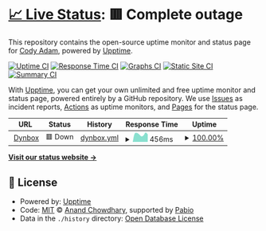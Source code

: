 # [📈 Live Status](https://status.dynbox.co): <!--live status--> **🟥 Complete outage**

This repository contains the open-source uptime monitor and status page for [Cody Adam](codya.dev), powered by [Upptime](https://github.com/upptime/upptime).

[![Uptime CI](https://github.com/codyadam/dynbox-status/workflows/Uptime%20CI/badge.svg)](https://github.com/codyadam/dynbox-status/actions?query=workflow%3A%22Uptime+CI%22)
[![Response Time CI](https://github.com/codyadam/dynbox-status/workflows/Response%20Time%20CI/badge.svg)](https://github.com/codyadam/dynbox-status/actions?query=workflow%3A%22Response+Time+CI%22)
[![Graphs CI](https://github.com/codyadam/dynbox-status/workflows/Graphs%20CI/badge.svg)](https://github.com/codyadam/dynbox-status/actions?query=workflow%3A%22Graphs+CI%22)
[![Static Site CI](https://github.com/codyadam/dynbox-status/workflows/Static%20Site%20CI/badge.svg)](https://github.com/codyadam/dynbox-status/actions?query=workflow%3A%22Static+Site+CI%22)
[![Summary CI](https://github.com/codyadam/dynbox-status/workflows/Summary%20CI/badge.svg)](https://github.com/codyadam/dynbox-status/actions?query=workflow%3A%22Summary+CI%22)

With [Upptime](https://upptime.js.org), you can get your own unlimited and free uptime monitor and status page, powered entirely by a GitHub repository. We use [Issues](https://github.com/codyadam/dynbox-status/issues) as incident reports, [Actions](https://github.com/codyadam/dynbox-status/actions) as uptime monitors, and [Pages](https://status.dynbox.co) for the status page.

<!--start: status pages-->
<!-- This summary is generated by Upptime (https://github.com/upptime/upptime) -->
<!-- Do not edit this manually, your changes will be overwritten -->
<!-- prettier-ignore -->
| URL | Status | History | Response Time | Uptime |
| --- | ------ | ------- | ------------- | ------ |
| <img alt="" src="https://icons.duckduckgo.com/ip3/dynbox.co.ico" height="13"> [Dynbox](https://dynbox.co) | 🟥 Down | [dynbox.yml](https://github.com/CodyAdam/dynbox-status/commits/HEAD/history/dynbox.yml) | <details><summary><img alt="Response time graph" src="./graphs/dynbox/response-time-week.png" height="20"> 456ms</summary><br><a href="https://status.dynbox.co/history/dynbox"><img alt="Response time 681" src="https://img.shields.io/endpoint?url=https%3A%2F%2Fraw.githubusercontent.com%2FCodyAdam%2Fdynbox-status%2FHEAD%2Fapi%2Fdynbox%2Fresponse-time.json"></a><br><a href="https://status.dynbox.co/history/dynbox"><img alt="24-hour response time 453" src="https://img.shields.io/endpoint?url=https%3A%2F%2Fraw.githubusercontent.com%2FCodyAdam%2Fdynbox-status%2FHEAD%2Fapi%2Fdynbox%2Fresponse-time-day.json"></a><br><a href="https://status.dynbox.co/history/dynbox"><img alt="7-day response time 456" src="https://img.shields.io/endpoint?url=https%3A%2F%2Fraw.githubusercontent.com%2FCodyAdam%2Fdynbox-status%2FHEAD%2Fapi%2Fdynbox%2Fresponse-time-week.json"></a><br><a href="https://status.dynbox.co/history/dynbox"><img alt="30-day response time 485" src="https://img.shields.io/endpoint?url=https%3A%2F%2Fraw.githubusercontent.com%2FCodyAdam%2Fdynbox-status%2FHEAD%2Fapi%2Fdynbox%2Fresponse-time-month.json"></a><br><a href="https://status.dynbox.co/history/dynbox"><img alt="1-year response time 681" src="https://img.shields.io/endpoint?url=https%3A%2F%2Fraw.githubusercontent.com%2FCodyAdam%2Fdynbox-status%2FHEAD%2Fapi%2Fdynbox%2Fresponse-time-year.json"></a></details> | <details><summary><a href="https://status.dynbox.co/history/dynbox">100.00%</a></summary><a href="https://status.dynbox.co/history/dynbox"><img alt="All-time uptime 100.00%" src="https://img.shields.io/endpoint?url=https%3A%2F%2Fraw.githubusercontent.com%2FCodyAdam%2Fdynbox-status%2FHEAD%2Fapi%2Fdynbox%2Fuptime.json"></a><br><a href="https://status.dynbox.co/history/dynbox"><img alt="24-hour uptime 100.00%" src="https://img.shields.io/endpoint?url=https%3A%2F%2Fraw.githubusercontent.com%2FCodyAdam%2Fdynbox-status%2FHEAD%2Fapi%2Fdynbox%2Fuptime-day.json"></a><br><a href="https://status.dynbox.co/history/dynbox"><img alt="7-day uptime 100.00%" src="https://img.shields.io/endpoint?url=https%3A%2F%2Fraw.githubusercontent.com%2FCodyAdam%2Fdynbox-status%2FHEAD%2Fapi%2Fdynbox%2Fuptime-week.json"></a><br><a href="https://status.dynbox.co/history/dynbox"><img alt="30-day uptime 100.00%" src="https://img.shields.io/endpoint?url=https%3A%2F%2Fraw.githubusercontent.com%2FCodyAdam%2Fdynbox-status%2FHEAD%2Fapi%2Fdynbox%2Fuptime-month.json"></a><br><a href="https://status.dynbox.co/history/dynbox"><img alt="1-year uptime 100.00%" src="https://img.shields.io/endpoint?url=https%3A%2F%2Fraw.githubusercontent.com%2FCodyAdam%2Fdynbox-status%2FHEAD%2Fapi%2Fdynbox%2Fuptime-year.json"></a></details>

<!--end: status pages-->

[**Visit our status website →**](https://status.dynbox.co)

## 📄 License

- Powered by: [Upptime](https://github.com/upptime/upptime)
- Code: [MIT](./LICENSE) © [Anand Chowdhary](https://anandchowdhary.com), supported by [Pabio](https://pabio.com)
- Data in the `./history` directory: [Open Database License](https://opendatacommons.org/licenses/odbl/1-0/)
